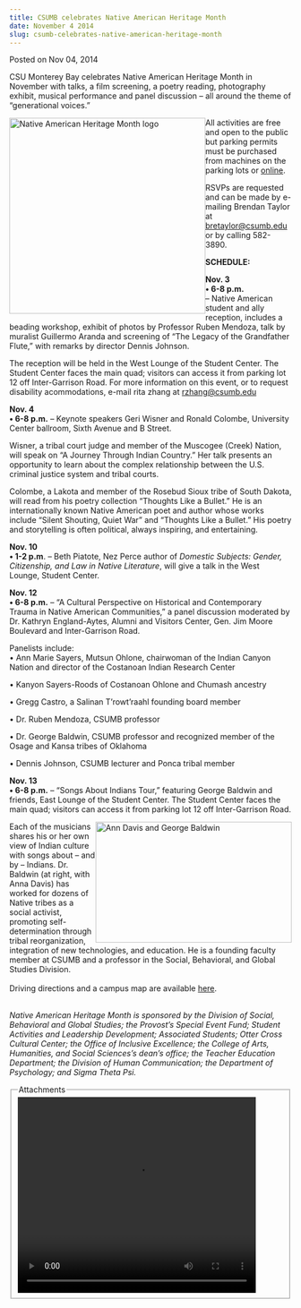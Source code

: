 ```yaml
---
title: CSUMB celebrates Native American Heritage Month
date: November 4 2014
slug: csumb-celebrates-native-american-heritage-month
---
```





<span class="date">Posted on Nov 04, 2014    </span>
<p>CSU Monterey Bay celebrates Native American Heritage Month in
November with talks, a film&#xA0;screening, a poetry reading,
photography exhibit, musical performance and panel discussion &#x2013; all
around the theme of &#x201C;generational voices.&#x201D;</p>
<p><img alt="Native American Heritage Month logo" src="http://news.csumb.edu/sites/default/files/65/attachments/news/images/nahm_new_for_web.png" style="float:left; width:350px; height:350px">All activities are
free and open to the public but parking permits must be purchased
from machines on the parking lots or <a href="http://parking.csumb.edu/buy-permit" rel="nofollow">online</a>.</img></p>
<p>RSVPs are requested and can be made by e-mailing Brendan Taylor
at <a href="mailto:bretaylor@csumb.edu">bretaylor@csumb.edu</a> or
by calling 582-3890.</p>
<p><strong>SCHEDULE:</strong></p>
<p><strong>Nov. 3<br>
&#x2022; 6-8 p.m.</br></strong> &#x2013; Native American student and ally reception,
includes a beading workshop, exhibit of photos by Professor Ruben
Mendoza, talk by muralist Guillermo Aranda and screening of &#x201C;The
Legacy of the Grandfather Flute,&#x201D; with remarks by director Dennis
Johnson.</p>
<p>The reception will be held in the West Lounge of the Student
Center. The Student Center faces the main quad; visitors can access
it from parking lot 12 off Inter-Garrison Road. For more
information on this event, or to request disability acommodations,
e-mail rita zhang at <a href="mailto:rzhang@csumb.edu">rzhang@csumb.edu</a></p>
<p><strong>Nov. 4</strong><br>
<strong>&#x2022; 6-8 p.m.</strong> &#x2013; Keynote speakers Geri Wisner and
Ronald Colombe, University Center ballroom, Sixth Avenue and B
Street.</br></p>
<p>Wisner, a tribal court judge and member of the Muscogee (Creek)
Nation, will speak on &#x201C;A Journey Through Indian Country.&#x201D; Her talk
presents an opportunity to learn about the complex relationship
between the U.S. criminal justice system and tribal courts.</p>
<p>Colombe, a Lakota and member of the Rosebud Sioux tribe of South
Dakota, will read from his poetry collection &#x201C;Thoughts Like a
Bullet.&#x201D; He is an internationally known Native American poet and
author whose works include &#x201C;Silent Shouting, Quiet War&#x201D; and
&#x201C;Thoughts Like a Bullet.&#x201D; His poetry and storytelling is often
political, always inspiring, and entertaining.</p>
<p><strong>Nov. 10</strong><br>
<strong>&#x2022; 1-2 p.m</strong>. &#x2013; Beth Piatote, Nez Perce author of
<em>Domestic Subjects: Gender, Citizenship, and Law in Native
Literature</em>, will give a talk in the West Lounge, Student
Center.</br></p>
<p><strong>Nov. 12</strong><br>
<strong>&#x2022; 6-8 p.m.</strong> &#x2013; &#x201C;A Cultural Perspective on Historical
and Contemporary Trauma in Native American Communities,&#x201D; a panel
discussion moderated by Dr. Kathryn England-Aytes, Alumni and
Visitors Center, Gen. Jim Moore Boulevard and Inter-Garrison
Road.</br></p>
<p>Panelists include:<br>
&#x2022; Ann Marie Sayers, Mutsun Ohlone, chairwoman of the Indian Canyon
Nation and director of the Costanoan Indian Research Center</br></p>
<p>&#x2022; Kanyon Sayers-Roods of Costanoan Ohlone and Chumash
ancestry</p>
<p>&#x2022; Gregg Castro, a Salinan T&#x2019;rowt&#x2019;raahl founding board member</p>
<p>&#x2022; Dr. Ruben Mendoza, CSUMB professor</p>
<p>&#x2022; Dr. George Baldwin, CSUMB professor and recognized member of
the Osage and Kansa tribes of Oklahoma</p>
<p>&#x2022; Dennis Johnson, CSUMB lecturer and Ponca tribal member</p>
<p><strong>Nov. 13</strong><br>
<strong>&#x2022; 6-8 p.m.</strong> &#x2013; &#x201C;Songs About Indians Tour,&#x201D; featuring
George Baldwin and friends, East Lounge of the Student Center. The
Student Center faces the main quad; visitors can access it from
parking lot 12 off Inter-Garrison Road.</br></p>
<p><img alt="Ann Davis and George Baldwin" src="http://news.csumb.edu/sites/default/files/65/attachments/news/images/davisbaldwin_for_web.jpg" style="float:right; width:350px; height:216px">Each of the
musicians shares his or her own view of Indian culture with songs
about &#x2013; and by &#x2013; Indians.&#xA0;Dr. Baldwin (at right, with Anna
Davis) has worked for dozens of Native tribes as a social activist,
promoting self-determination through tribal reorganization,
integration of new technologies, and education. He is a founding
faculty member at CSUMB and a professor in the Social, Behavioral,
and Global Studies Division.<br>
<br>
Driving directions and a campus map are available <a href="http://csumb.edu/maps" rel="nofollow">here</a>.</br></br></img></p>
<p class="small"><em>Native American Heritage Month is sponsored by
the Division of Social, Behavioral and Global Studies; the
Provost&#x2019;s Special Event Fund; Student Activities and Leadership
Development; Associated Students; Otter Cross Cultural Center; the
Office of Inclusive Excellence; the College of Arts, Humanities,
and Social Sciences&#x2019;s dean&#x2019;s office; the Teacher Education
Department; the Division of Human Communication; the Department of
Psychology; and Sigma Theta Psi.</em></p>
<fieldset class="fieldgroup group-attachments">
<legend>Attachments</legend>
<div class="field field-type-emvideo field-field-attach-video">
<div class="field-items">
<div class="field-item odd">
<div class="emvideo emvideo-video emvideo-youtube">
<div class="emfield-emvideo emfield-emvideo-youtube">
<div id="emvideo-youtube-flash-wrapper-1">
<!--<object type="application/x-shockwave-flash" height="350" width="425" data="http://www.youtube.com/v/zudrL3Ku9bc&amp;rel=0&amp;enablejsapi=1&amp;playerapiid=ytplayer&amp;fs=1" id="emvideo-youtube-flash-1">
          <param name="movie" value="http://www.youtube.com/v/zudrL3Ku9bc&amp;rel=0&amp;enablejsapi=1&amp;playerapiid=ytplayer&amp;fs=1" />
          <param name="allowScriptAccess" value="sameDomain"/>
          <param name="quality" value="best"/>
          <param name="allowFullScreen" value="true"/>
          <param name="bgcolor" value="#FFFFFF"/>
          <param name="scale" value="noScale"/>
          <param name="salign" value="TL"/>
          <param name="FlashVars" value="playerMode=embedded" />
          <param name="wmode" value="transparent" />
        </object>-->
<video controls="" width="425" height="350">
<source src="http://r9---sn-o097znez.googlevideo.com/videoplayback?source=youtube&amp;pl=23&amp;mv=m&amp;dur=180.140&amp;sver=3&amp;expire=1422339810&amp;mt=1422318189&amp;initcwndbps=4207500&amp;itag=18&amp;id=o-AAuj1QxqUPnlUUlSDPDnMejNDeR-e07sDaEPwCFDvweK&amp;ms=au&amp;mm=31&amp;signature=294CBC9C97037CE7EC76B278022391874C2973BD.1F28BA8496844BB50E71C24C28194EDD75D53C33&amp;fexp=900718,907263,916104,923368,927622,929821,930676,936121,9406392,941004,943917,947225,948124,952302,952605,952901,955301,957103,957105,957201,959701&amp;ratebypass=yes&amp;ipbits=0&amp;upn=HipF9DyqaVQ&amp;key=yt5&amp;ip=198.189.249.65&amp;sparams=dur,id,initcwndbps,ip,ipbits,itag,mm,ms,mv,pl,ratebypass,source,upn,expire&amp;name=zudrL3Ku9bc" type="video/mp4"/></video></div>
</div>
</div>
</div>
</div>
</div>
</fieldset>





